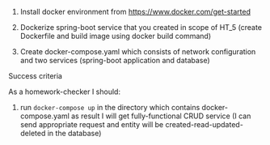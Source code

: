 1.	Install docker environment from https://www.docker.com/get-started

2.	Dockerize spring-boot service that you created in scope of HT_5 
(create Dockerfile and build image using docker build command)

3.	Create docker-compose.yaml which consists of network configuration and two services (spring-boot application and database)


Success criteria

As a homework-checker I should:

1.	run ```docker-compose up``` in the directory which contains docker-compose.yaml as result I will get fully-functional CRUD service (I can send appropriate request and entity will be created-read-updated-deleted in the database)
